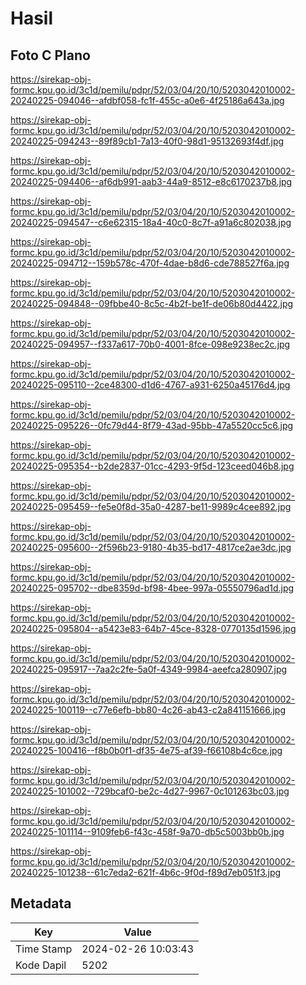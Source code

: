 # Hasil

## Foto C Plano

https://sirekap-obj-formc.kpu.go.id/3c1d/pemilu/pdpr/52/03/04/20/10/5203042010002-20240225-094046--afdbf058-fc1f-455c-a0e6-4f25186a643a.jpg

https://sirekap-obj-formc.kpu.go.id/3c1d/pemilu/pdpr/52/03/04/20/10/5203042010002-20240225-094243--89f89cb1-7a13-40f0-98d1-95132693f4df.jpg

https://sirekap-obj-formc.kpu.go.id/3c1d/pemilu/pdpr/52/03/04/20/10/5203042010002-20240225-094406--af6db991-aab3-44a9-8512-e8c6170237b8.jpg

https://sirekap-obj-formc.kpu.go.id/3c1d/pemilu/pdpr/52/03/04/20/10/5203042010002-20240225-094547--c6e62315-18a4-40c0-8c7f-a91a6c802038.jpg

https://sirekap-obj-formc.kpu.go.id/3c1d/pemilu/pdpr/52/03/04/20/10/5203042010002-20240225-094712--159b578c-470f-4dae-b8d6-cde788527f6a.jpg

https://sirekap-obj-formc.kpu.go.id/3c1d/pemilu/pdpr/52/03/04/20/10/5203042010002-20240225-094848--09fbbe40-8c5c-4b2f-be1f-de06b80d4422.jpg

https://sirekap-obj-formc.kpu.go.id/3c1d/pemilu/pdpr/52/03/04/20/10/5203042010002-20240225-094957--f337a617-70b0-4001-8fce-098e9238ec2c.jpg

https://sirekap-obj-formc.kpu.go.id/3c1d/pemilu/pdpr/52/03/04/20/10/5203042010002-20240225-095110--2ce48300-d1d6-4767-a931-6250a45176d4.jpg

https://sirekap-obj-formc.kpu.go.id/3c1d/pemilu/pdpr/52/03/04/20/10/5203042010002-20240225-095226--0fc79d44-8f79-43ad-95bb-47a5520cc5c6.jpg

https://sirekap-obj-formc.kpu.go.id/3c1d/pemilu/pdpr/52/03/04/20/10/5203042010002-20240225-095354--b2de2837-01cc-4293-9f5d-123ceed046b8.jpg

https://sirekap-obj-formc.kpu.go.id/3c1d/pemilu/pdpr/52/03/04/20/10/5203042010002-20240225-095459--fe5e0f8d-35a0-4287-be11-9989c4cee892.jpg

https://sirekap-obj-formc.kpu.go.id/3c1d/pemilu/pdpr/52/03/04/20/10/5203042010002-20240225-095600--2f596b23-9180-4b35-bd17-4817ce2ae3dc.jpg

https://sirekap-obj-formc.kpu.go.id/3c1d/pemilu/pdpr/52/03/04/20/10/5203042010002-20240225-095702--dbe8359d-bf98-4bee-997a-05550796ad1d.jpg

https://sirekap-obj-formc.kpu.go.id/3c1d/pemilu/pdpr/52/03/04/20/10/5203042010002-20240225-095804--a5423e83-64b7-45ce-8328-0770135d1596.jpg

https://sirekap-obj-formc.kpu.go.id/3c1d/pemilu/pdpr/52/03/04/20/10/5203042010002-20240225-095917--7aa2c2fe-5a0f-4349-9984-aeefca280907.jpg

https://sirekap-obj-formc.kpu.go.id/3c1d/pemilu/pdpr/52/03/04/20/10/5203042010002-20240225-100119--c77e6efb-bb80-4c26-ab43-c2a841151666.jpg

https://sirekap-obj-formc.kpu.go.id/3c1d/pemilu/pdpr/52/03/04/20/10/5203042010002-20240225-100416--f8b0b0f1-df35-4e75-af39-f66108b4c6ce.jpg

https://sirekap-obj-formc.kpu.go.id/3c1d/pemilu/pdpr/52/03/04/20/10/5203042010002-20240225-101002--729bcaf0-be2c-4d27-9967-0c101263bc03.jpg

https://sirekap-obj-formc.kpu.go.id/3c1d/pemilu/pdpr/52/03/04/20/10/5203042010002-20240225-101114--9109feb6-f43c-458f-9a70-db5c5003bb0b.jpg

https://sirekap-obj-formc.kpu.go.id/3c1d/pemilu/pdpr/52/03/04/20/10/5203042010002-20240225-101238--61c7eda2-621f-4b6c-9f0d-f89d7eb051f3.jpg


## Metadata

| Key        | Value               |
| ---------- | ------------------- |
| Time Stamp | 2024-02-26 10:03:43 |
| Kode Dapil | 5202                |




